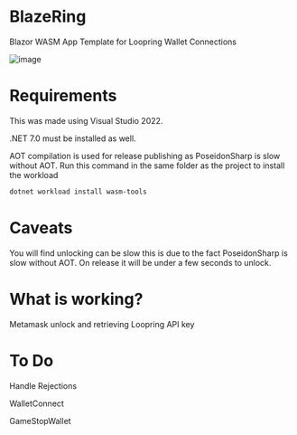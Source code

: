 # BlazeRing
Blazor WASM App Template for Loopring Wallet Connections

![image](https://github.com/fudgebucket27/BlazeRing/assets/5258063/5a3b9528-4611-483e-a5b6-120524e39d95)


# Requirements
This was made using Visual Studio 2022.

.NET 7.0 must be installed as well.

AOT compilation is used for release publishing as PoseidonSharp is slow without AOT. Run this command in the same folder as the project to install the workload

```bash
dotnet workload install wasm-tools
```
# Caveats
You will find unlocking can be slow this is due to the fact PoseidonSharp is slow without AOT. On release it will be under a few seconds to unlock.

# What is working?
Metamask unlock and retrieving Loopring API key

# To Do
Handle Rejections

WalletConnect

GameStopWallet
